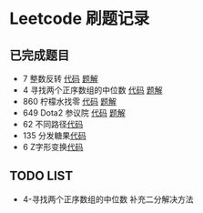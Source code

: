# Leetcode 刷题记录
## 已完成题目

* 7 整数反转 [代码](https://github.com/GENEVE0086/LeetcodeSolutions/blob/master/src/com/geneve/leetcode/editor/cn/ReverseInteger.java) [题解](https://github.com/GENEVE0086/LeetcodeSolutions/blob/master/docs/7-整数反转.md)
* 4 寻找两个正序数组的中位数 [代码](https://github.com/GENEVE0086/LeetcodeSolutions/blob/master/src/com/geneve/leetcode/editor/cn/MedianOfTwoSortedArrays.java) [题解](https://github.com/GENEVE0086/LeetcodeSolutions/blob/master/docs/4-寻找两个正序数组的中位数.md)
* 860 柠檬水找零 [代码](https://github.com/GENEVE0086/LeetcodeSolutions/blob/master/src/com/geneve/leetcode/editor/cn/LemonadeChange.java) [题解](https://github.com/GENEVE0086/LeetcodeSolutions/blob/master/docs/860-柠檬水找零.md)  
* 649 Dota2 参议院 [代码](https://github.com/GENEVE0086/LeetcodeSolutions/blob/master/src/com/geneve/leetcode/editor/cn/Dota2Senate.java) [题解](https://github.com/GENEVE0086/LeetcodeSolutions/blob/master/docs/649-Dota2%20参议院.md)
* 62 不同路径[代码](https://github.com/GENEVE0086/LeetcodeSolutions/blob/master/src/com/geneve/leetcode/editor/cn/UniquePaths.java)
* 135 分发糖果[代码](https://github.com/GENEVE0086/LeetcodeSolutions/blob/master/src/com/geneve/leetcode/editor/cn/Candy.java)
* 6 Z字形变换[代码](https://github.com/GENEVE0086/LeetcodeSolutions/blob/master/src/com/geneve/leetcode/editor/cn/ZigzagConversion.java)

## TODO LIST
* 4-寻找两个正序数组的中位数 补充二分解决方法